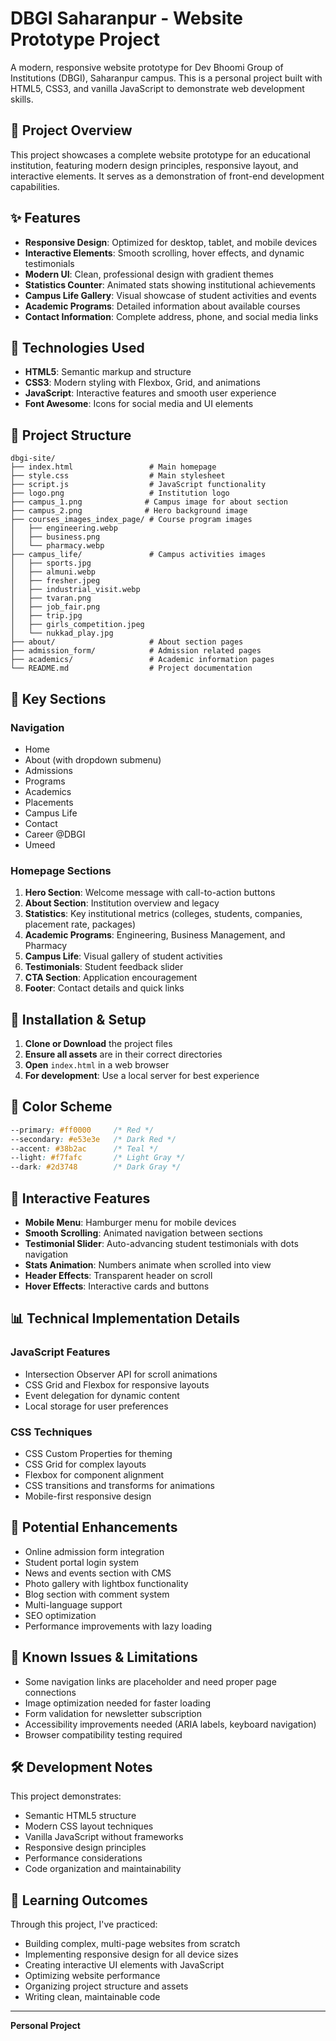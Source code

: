 # DBGI Saharanpur - Website Prototype Project

A modern, responsive website prototype for Dev Bhoomi Group of Institutions (DBGI), Saharanpur campus. This is a personal project built with HTML5, CSS3, and vanilla JavaScript to demonstrate web development skills.

## 🎯 Project Overview

This project showcases a complete website prototype for an educational institution, featuring modern design principles, responsive layout, and interactive elements. It serves as a demonstration of front-end development capabilities.

## ✨ Features

- **Responsive Design**: Optimized for desktop, tablet, and mobile devices
- **Interactive Elements**: Smooth scrolling, hover effects, and dynamic testimonials
- **Modern UI**: Clean, professional design with gradient themes
- **Statistics Counter**: Animated stats showing institutional achievements
- **Campus Life Gallery**: Visual showcase of student activities and events
- **Academic Programs**: Detailed information about available courses
- **Contact Information**: Complete address, phone, and social media links

## 🚀 Technologies Used

- **HTML5**: Semantic markup and structure
- **CSS3**: Modern styling with Flexbox, Grid, and animations
- **JavaScript**: Interactive features and smooth user experience
- **Font Awesome**: Icons for social media and UI elements

## 📁 Project Structure

```
dbgi-site/
├── index.html                 # Main homepage
├── style.css                  # Main stylesheet
├── script.js                  # JavaScript functionality
├── logo.png                   # Institution logo
├── campus_1.png              # Campus image for about section
├── campus_2.png              # Hero background image
├── courses_images_index_page/ # Course program images
│   ├── engineering.webp
│   ├── business.png
│   └── pharmacy.webp
├── campus_life/               # Campus activities images
│   ├── sports.jpg
│   ├── almuni.webp
│   ├── fresher.jpeg
│   ├── industrial_visit.webp
│   ├── tvaran.png
│   ├── job_fair.png
│   ├── trip.jpg
│   ├── girls_competition.jpeg
│   └── nukkad_play.jpg
├── about/                     # About section pages
├── admission_form/            # Admission related pages
├── academics/                 # Academic information pages
└── README.md                  # Project documentation
```

## 🎯 Key Sections

### Navigation
- Home
- About (with dropdown submenu)
- Admissions
- Programs
- Academics
- Placements
- Campus Life
- Contact
- Career @DBGI
- Umeed

### Homepage Sections
1. **Hero Section**: Welcome message with call-to-action buttons
2. **About Section**: Institution overview and legacy
3. **Statistics**: Key institutional metrics (colleges, students, companies, placement rate, packages)
4. **Academic Programs**: Engineering, Business Management, and Pharmacy
5. **Campus Life**: Visual gallery of student activities
6. **Testimonials**: Student feedback slider
7. **CTA Section**: Application encouragement
8. **Footer**: Contact details and quick links

## 🔧 Installation & Setup

1. **Clone or Download** the project files
2. **Ensure all assets** are in their correct directories
3. **Open** `index.html` in a web browser
4. **For development**: Use a local server for best experience

## 🎨 Color Scheme

```css
--primary: #ff0000     /* Red */
--secondary: #e53e3e   /* Dark Red */
--accent: #38b2ac      /* Teal */
--light: #f7fafc       /* Light Gray */
--dark: #2d3748        /* Dark Gray */
```

## 🌟 Interactive Features

- **Mobile Menu**: Hamburger menu for mobile devices
- **Smooth Scrolling**: Animated navigation between sections
- **Testimonial Slider**: Auto-advancing student testimonials with dots navigation
- **Stats Animation**: Numbers animate when scrolled into view
- **Header Effects**: Transparent header on scroll
- **Hover Effects**: Interactive cards and buttons

## 📊 Technical Implementation Details

### JavaScript Features
- Intersection Observer API for scroll animations
- CSS Grid and Flexbox for responsive layouts
- Event delegation for dynamic content
- Local storage for user preferences

### CSS Techniques
- CSS Custom Properties for theming
- CSS Grid for complex layouts
- Flexbox for component alignment
- CSS transitions and transforms for animations
- Mobile-first responsive design

## 🔄 Potential Enhancements

- Online admission form integration
- Student portal login system
- News and events section with CMS
- Photo gallery with lightbox functionality
- Blog section with comment system
- Multi-language support
- SEO optimization
- Performance improvements with lazy loading

## 🐛 Known Issues & Limitations

- Some navigation links are placeholder and need proper page connections
- Image optimization needed for faster loading
- Form validation for newsletter subscription
- Accessibility improvements needed (ARIA labels, keyboard navigation)
- Browser compatibility testing required

## 🛠 Development Notes

This project demonstrates:
- Semantic HTML5 structure
- Modern CSS layout techniques
- Vanilla JavaScript without frameworks
- Responsive design principles
- Performance considerations
- Code organization and maintainability

## 📝 Learning Outcomes

Through this project, I've practiced:
- Building complex, multi-page websites from scratch
- Implementing responsive design for all device sizes
- Creating interactive UI elements with JavaScript
- Optimizing website performance
- Organizing project structure and assets
- Writing clean, maintainable code

---

**Personal Project** 
